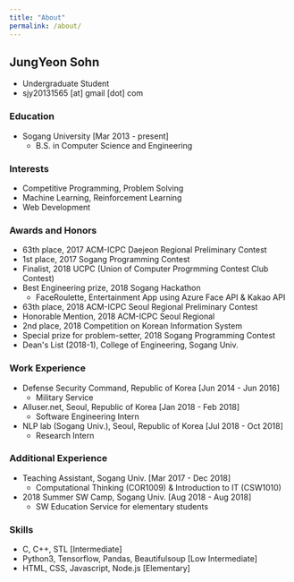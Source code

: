 ```yaml
---
title: "About"
permalink: /about/
---
```


## JungYeon Sohn

* Undergraduate Student
* sjy20131565 [at] gmail [dot] com

### Education

* Sogang University [Mar 2013 - present]
    * B.S. in Computer Science and Engineering

### Interests
* Competitive Programming, Problem Solving
* Machine Learning, Reinforcement Learning
* Web Development

### Awards and Honors

* 63th place, 2017 ACM-ICPC Daejeon Regional Preliminary Contest
* 1st place, 2017 Sogang Programming Contest
* Finalist, 2018 UCPC (Union of Computer Progrmming Contest Club Contest)
* Best Engineering prize, 2018 Sogang Hackathon
    * FaceRoulette, Entertainment App using Azure Face API & Kakao API
* 63th place, 2018 ACM-ICPC Seoul Regional Preliminary Contest
* Honorable Mention, 2018 ACM-ICPC Seoul Regional
* 2nd place, 2018 Competition on Korean Information System
* Special prize for problem-setter, 2018 Sogang Programming Contest
* Dean's List (2018-1), College of Engineering, Sogang Univ.

### Work Experience

* Defense Security Command, Republic of Korea [Jun 2014 - Jun 2016]
    * Military Service
* Alluser.net, Seoul, Republic of Korea [Jan 2018 - Feb 2018]
    * Software Engineering Intern
* NLP lab (Sogang Univ.), Seoul, Republic of Korea [Jul 2018 - Oct 2018]
    * Research Intern

### Additional Experience

* Teaching Assistant, Sogang Univ. [Mar 2017 - Dec 2018]
    * Computational Thinking (COR1009) & Introduction to IT (CSW1010)
* 2018 Summer SW Camp, Sogang Univ. [Aug 2018 - Aug 2018]
    * SW Education Service for elementary students

### Skills

* C, C++, STL [Intermediate]
* Python3, Tensorflow, Pandas, Beautifulsoup [Low Intermediate]
* HTML, CSS, Javascript, Node.js [Elementary]